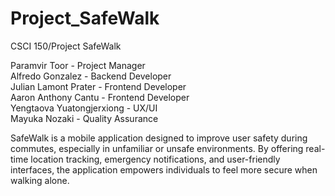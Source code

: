 # Project_SafeWalk

CSCI 150/Project SafeWalk

Paramvir Toor - Project Manager\
Alfredo Gonzalez - Backend Developer\
Julian Lamont Prater - Frontend Developer\
Aaron Anthony Cantu - Frontend Developer\
Yengtaova Yuatongjerxiong - UX/UI\
Mayuka Nozaki - Quality Assurance

SafeWalk is a mobile application designed to improve user safety during commutes, especially in unfamiliar or unsafe environments. By offering real-time location tracking, emergency notifications, and user-friendly interfaces, the application empowers individuals to feel more secure when walking alone.

